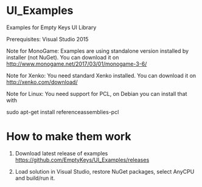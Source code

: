 UI_Examples
===========

Examples for Empty Keys UI Library

Prerequisites: Visual Studio 2015

Note for MonoGame: Examples are using standalone version installed by installer (not NuGet). You can download it on http://www.monogame.net/2017/03/01/monogame-3-6/

Note for Xenko: You need standard Xenko installed. You can download it on http://xenko.com/download/

Note for Linux: You need support for PCL, on Debian you can install that with
 
 sudo apt-get install referenceassemblies-pcl

How to make them work
=====================

1) Download latest release of examples https://github.com/EmptyKeys/UI_Examples/releases

2) Load solution in Visual Studio, restore NuGet packages, select AnyCPU and build/run it.
